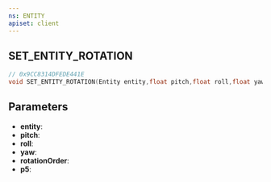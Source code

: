 ```yaml
---
ns: ENTITY
apiset: client
---
```

## SET_ENTITY_ROTATION

```c
// 0x9CC8314DFEDE441E
void SET_ENTITY_ROTATION(Entity entity,float pitch,float roll,float yaw,int rotationOrder,BOOL p5);
```


## Parameters
* **entity**:
* **pitch**:
* **roll**:
* **yaw**:
* **rotationOrder**:
* **p5**: